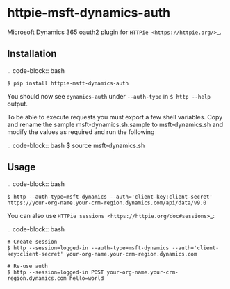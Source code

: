 httpie-msft-dynamics-auth
===========

Microsoft Dynamics 365 oauth2 plugin for `HTTPie <https://httpie.org/>`_.




Installation
------------

.. code-block:: bash

    $ pip install httpie-msft-dynamics-auth


You should now see ``dynamics-auth`` under ``--auth-type`` in ``$ http --help`` output.

To be able to execute requests you must export a few shell variables. Copy and rename the sample msft-dynamics.sh.sample to msft-dynamics.sh
and modify the values as required and run the following

.. code-block:: bash
    $ source msft-dynamics.sh

Usage
-----

.. code-block:: bash

    $ http --auth-type=msft-dynamics --auth='client-key:client-secret' https://your-org-name.your-crm-region.dynamics.com/api/data/v9.0


You can also use `HTTPie sessions <https://httpie.org/doc#sessions>`_:

.. code-block:: bash

    # Create session
    $ http --session=logged-in --auth-type=msft-dynamics --auth='client-key:client-secret' your-org-name.your-crm-region.dynamics.com

    # Re-use auth
    $ http --session=logged-in POST your-org-name.your-crm-region.dynamics.com hello=world

